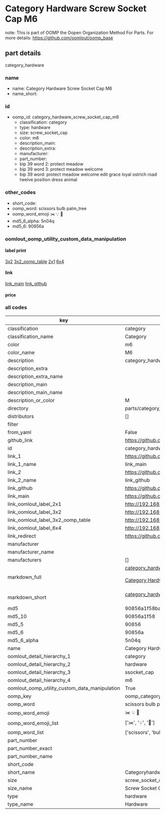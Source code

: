 # Category Hardware Screw Socket Cap M6  

note: This is part of OOMP the Oopen Organization Method For Parts. For more details: https://github.com/oomlout/oomp_base

##  part details
  



category_hardware



### name
* name: Category Hardware Screw Socket Cap M6
* name_short: 
### id
* oomp_id: category_hardware_screw_socket_cap_m6
  * classification: category
  * type: hardware
  * size: screw_socket_cap
  * color: m6
  * description_main: 
  * description_extra: 
  * manufacturer: 
  * part_number: 
  * bip 39 word 2: protect meadow
  * bip 39 word 3: protect meadow welcome
  * bip 39 word: protect meadow welcome edit grace loyal ostrich road twelve position dress animal

### other_codes
* short_code: 
* oomp_word: scissors bulb palm_tree
* oomp_word_emoji :scissors: :bulb: :palm_tree:
* md5_6_alpha: 5n04q
* md5_6: 90856a






### oomlout_oomp_utility_custom_data_manipulation
#### label print
[3x2](http://192.168.1.245:1112/?label=oomp%205n04q)
[3x2_oomp_table](http://192.168.1.108:1112/?label=oomp%205n04q)
[2x1](http://192.168.1.242:1112/?label=oomp%205n04q)
[6x4](http://192.168.1.55:1112/?label=oomp%205n04q)    

#### link

[link_main](https://github.com/oomlout/oomlout_oomp_version_1_messy/tree/main/parts/category_hardware_screw_socket_cap_m6) [link_github](https://github.com/oomlout/oomlout_oomp_version_1_messy/tree/main/parts/category_hardware_screw_socket_cap_m6)                             

#### price







### all codes 
| key | value |  
| --- | --- |  
| classification | category |  
| classification_name | Category |  
| color | m6 |  
| color_name | M6 |  
| description | category_hardware |  
| description_extra |  |  
| description_extra_name |  |  
| description_main |  |  
| description_main_name |  |  
| description_or_color | M  |  
| directory | parts/category_hardware_screw_socket_cap_m6 |  
| distributors | [] |  
| filter |  |  
| from_yaml | False |  
| github_link | https://github.com/oomlout/oomlout_oomp_part_src/tree/main/parts/category_hardware_screw_socket_cap_m6 |  
| id | category_hardware_screw_socket_cap_m6 |  
| link_1 | https://github.com/oomlout/oomlout_oomp_version_1_messy/tree/main/parts/category_hardware_screw_socket_cap_m6 |  
| link_1_name | link_main |  
| link_2 | https://github.com/oomlout/oomlout_oomp_version_1_messy/tree/main/parts/category_hardware_screw_socket_cap_m6 |  
| link_2_name | link_github |  
| link_github | https://github.com/oomlout/oomlout_oomp_version_1_messy/tree/main/parts/category_hardware_screw_socket_cap_m6 |  
| link_main | https://github.com/oomlout/oomlout_oomp_version_1_messy/tree/main/parts/category_hardware_screw_socket_cap_m6 |  
| link_oomlout_label_2x1 | http://192.168.1.242:1112/?label=oomp%205n04q |  
| link_oomlout_label_3x2 | http://192.168.1.245:1112/?label=oomp%205n04q |  
| link_oomlout_label_3x2_oomp_table | http://192.168.1.108:1112/?label=oomp%205n04q |  
| link_oomlout_label_6x4 | http://192.168.1.55:1112/?label=oomp%205n04q |  
| link_redirect | https://github.com/oomlout/oomlout_oomp_version_1_messy/tree/main/parts/category_hardware_screw_socket_cap_m6 |  
| manufacturer |  |  
| manufacturer_name |  |  
| manufacturers | [] |  
| markdown_full | [category_hardware_screw_socket_cap_m6](none)<br>[](none)<br>[Category Hardware Screw Socket Cap M6](none)<br><br> |  
| markdown_short | [category_hardware_screw_socket_cap_m6](none)<br><br> |  
| md5 | 90856a1f58baf39e1232b467f2a26d65 |  
| md5_10 | 90856a1f58 |  
| md5_5 | 90856 |  
| md5_6 | 90856a |  
| md5_6_alpha | 5n04q |  
| name | Category Hardware Screw Socket Cap M6 |  
| oomlout_detail_hierarchy_1 | category |  
| oomlout_detail_hierarchy_2 | hardware |  
| oomlout_detail_hierarchy_3 | ssocket_cap |  
| oomlout_detail_hierarchy_4 | m6 |  
| oomlout_oomp_utility_custom_data_manipulation | True |  
| oomp_key | oomp_category_hardware_screw_socket_cap_m6 |  
| oomp_word | scissors bulb palm_tree |  
| oomp_word_emoji | :scissors: :bulb: :palm_tree: |  
| oomp_word_emoji_list | [':scissors:', ':bulb:', ':palm_tree:'] |  
| oomp_word_list | ['scissors', 'bulb', 'palm_tree'] |  
| part_number |  |  
| part_number_exact |  |  
| part_number_name |  |  
| short_code |  |  
| short_name | Categoryhardware |  
| size | screw_socket_cap |  
| size_name | Screw Socket Cap |  
| type | hardware |  
| type_name | Hardware |  
